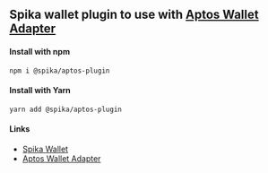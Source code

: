 ## Spika wallet plugin to use with [Aptos Wallet Adapter](https://github.com/aptos-labs/aptos-wallet-adapter)

#### Install with npm

`npm i @spika/aptos-plugin`

#### Install with Yarn

`yarn add @spika/aptos-plugin`

#### Links

- [Spika Wallet](https://www.spika.app)
- [Aptos Wallet Adapter](https://github.com/aptos-labs/aptos-wallet-adapter)
